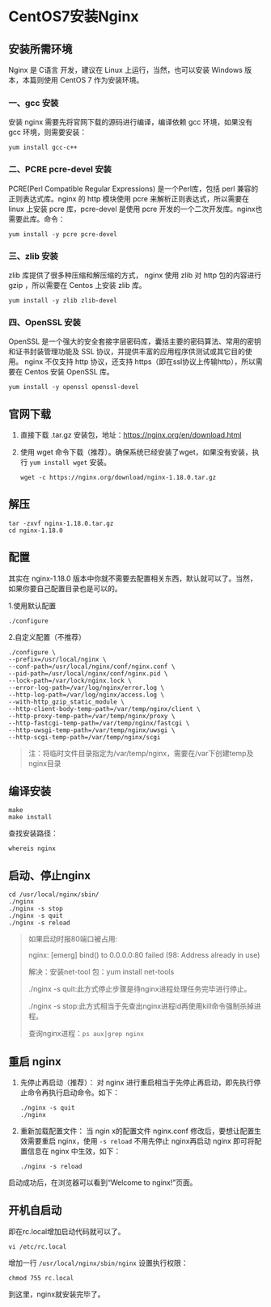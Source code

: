 # CentOS7安装Nginx

## 安装所需环境

Nginx 是 C语言 开发，建议在 Linux 上运行，当然，也可以安装 Windows 版本，本篇则使用 CentOS 7 作为安装环境。

### 一、gcc 安装

安装 nginx 需要先将官网下载的源码进行编译，编译依赖 gcc 环境，如果没有 gcc 环境，则需要安装：

```shell
yum install gcc-c++
```

### 二、PCRE pcre-devel 安装

PCRE(Perl Compatible Regular Expressions) 是一个Perl库，包括 perl 兼容的正则表达式库。nginx 的 http 模块使用 pcre 来解析正则表达式，所以需要在 linux 上安装 pcre 库，pcre-devel 是使用 pcre 开发的一个二次开发库。nginx也需要此库。命令：

```shell
yum install -y pcre pcre-devel
```

### 三、zlib 安装

zlib 库提供了很多种压缩和解压缩的方式， nginx 使用 zlib 对 http 包的内容进行 gzip ，所以需要在 Centos 上安装 zlib 库。

```shell
yum install -y zlib zlib-devel
```

### 四、OpenSSL 安装

OpenSSL 是一个强大的安全套接字层密码库，囊括主要的密码算法、常用的密钥和证书封装管理功能及 SSL 协议，并提供丰富的应用程序供测试或其它目的使用。
nginx 不仅支持 http 协议，还支持 https（即在ssl协议上传输http），所以需要在 Centos 安装 OpenSSL 库。

```shell
yum install -y openssl openssl-devel
```



## 官网下载

1. 直接下载 .tar.gz 安装包，地址：https://nginx.org/en/download.html

2. 使用 wget 命令下载（推荐）。确保系统已经安装了wget，如果没有安装，执行 `yum install wget` 安装。

   ```shell
   wget -c https://nginx.org/download/nginx-1.18.0.tar.gz
   ```



## 解压

```shell
tar -zxvf nginx-1.18.0.tar.gz
cd nginx-1.18.0
```



## 配置

其实在 nginx-1.18.0 版本中你就不需要去配置相关东西，默认就可以了。当然，如果你要自己配置目录也是可以的。

1.使用默认配置

```shell
./configure
```

2.自定义配置（不推荐）

```shell
./configure \
--prefix=/usr/local/nginx \
--conf-path=/usr/local/nginx/conf/nginx.conf \
--pid-path=/usr/local/nginx/conf/nginx.pid \
--lock-path=/var/lock/nginx.lock \
--error-log-path=/var/log/nginx/error.log \
--http-log-path=/var/log/nginx/access.log \
--with-http_gzip_static_module \
--http-client-body-temp-path=/var/temp/nginx/client \
--http-proxy-temp-path=/var/temp/nginx/proxy \
--http-fastcgi-temp-path=/var/temp/nginx/fastcgi \
--http-uwsgi-temp-path=/var/temp/nginx/uwsgi \
--http-scgi-temp-path=/var/temp/nginx/scgi
```

> 注：将临时文件目录指定为/var/temp/nginx，需要在/var下创建temp及nginx目录



## 编译安装

```shell
make
make install
```

查找安装路径：

```shell
whereis nginx
```



## 启动、停止nginx

```shell
cd /usr/local/nginx/sbin/
./nginx 
./nginx -s stop
./nginx -s quit
./nginx -s reload
```

> 如果启动时报80端口被占用:
>
> nginx: [emerg] bind() to 0.0.0.0:80 failed (98: Address already in use)
>
> 解决：安装net-tool 包：yum install net-tools
>
> ./nginx -s quit:此方式停止步骤是待nginx进程处理任务完毕进行停止。
>
> ./nginx -s stop:此方式相当于先查出nginx进程id再使用kill命令强制杀掉进程。
>
> 查询nginx进程：`ps aux|grep nginx`



## 重启 nginx

1. 先停止再启动（推荐）：
   对 nginx 进行重启相当于先停止再启动，即先执行停止命令再执行启动命令。如下：

   ```shell
   ./nginx -s quit
   ./nginx
   ```

2. 重新加载配置文件：
   当 ngin x的配置文件 nginx.conf 修改后，要想让配置生效需要重启 nginx，使用 `-s reload` 不用先停止 nginx再启动 nginx 即可将配置信息在 nginx 中生效，如下：

   ```shell
   ./nginx -s reload
   ```

启动成功后，在浏览器可以看到“Welcome to nginx!”页面。



## 开机自启动

即在rc.local增加启动代码就可以了。

```shell
vi /etc/rc.local
```

增加一行 `/usr/local/nginx/sbin/nginx`
设置执行权限：

```shell
chmod 755 rc.local
```



到这里，nginx就安装完毕了。
